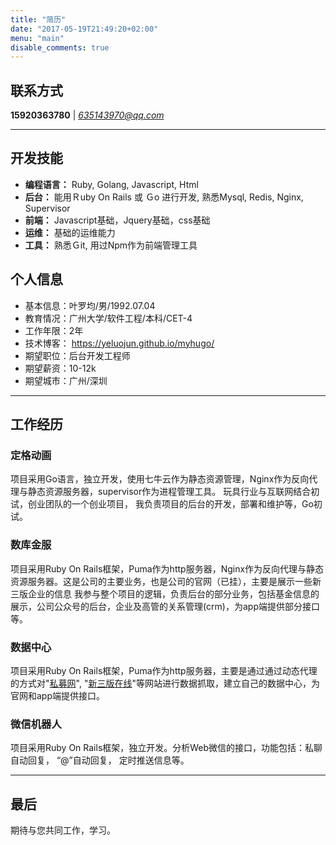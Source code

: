 ```yaml
---
title: "简历"
date: "2017-05-19T21:49:20+02:00"
menu: "main"
disable_comments: true
---
```


## 联系方式
**15920363780** | *<635143970@qq.com>*

---
## 开发技能
* **编程语言：** Ruby, Golang, Javascript, Html
* **后台：** 能用Ｒuby On Rails 或 Ｇo 进行开发, 熟悉Mysql, Redis, Nginx, Supervisor
* **前端：** Javascript基础，Jquery基础，css基础
* **运维：** 基础的运维能力
* **工具：** 熟悉Ｇit, 用过Npm作为前端管理工具

## 个人信息
* 基本信息：叶罗均/男/1992.07.04
* 教育情况：广州大学/软件工程/本科/CET-4
* 工作年限：2年
* 技术博客： https://yeluojun.github.io/myhugo/
* 期望职位：后台开发工程师
* 期望薪资：10-12k
* 期望城市：广州/深圳

---

## 工作经历

### 定格动画
项目采用Go语言，独立开发，使用七牛云作为静态资源管理，Nginx作为反向代理与静态资源服务器，supervisor作为进程管理工具。
玩具行业与互联网结合初试，创业团队的一个创业项目， 我负责项目的后台的开发，部署和维护等，Go初试。

### 数库金服
项目采用Ruby On Rails框架，Puma作为http服务器，Nginx作为反向代理与静态资源服务器。这是公司的主要业务，也是公司的官网（已挂），主要是展示一些新三版企业的信息
我参与整个项目的逻辑，负责后台的部分业务，包括基金信息的展示，公司公众号的后台，企业及高管的关系管理(crm)，为app端提供部分接口等。

### 数据中心
项目采用Ruby On Rails框架，Puma作为http服务器，主要是通过通过动态代理的方式对"[私募网](http://www.simuwang.com)", "[新三版在线](http://www.chinaipo.com/)"等网站进行数据抓取，建立自己的数据中心，为官网和app端提供接口。

### 微信机器人
项目采用Ruby On Rails框架，独立开发。分析Web微信的接口，功能包括：私聊自动回复， “@”自动回复， 定时推送信息等。

---

## 最后
期待与您共同工作，学习。                                                                                               
